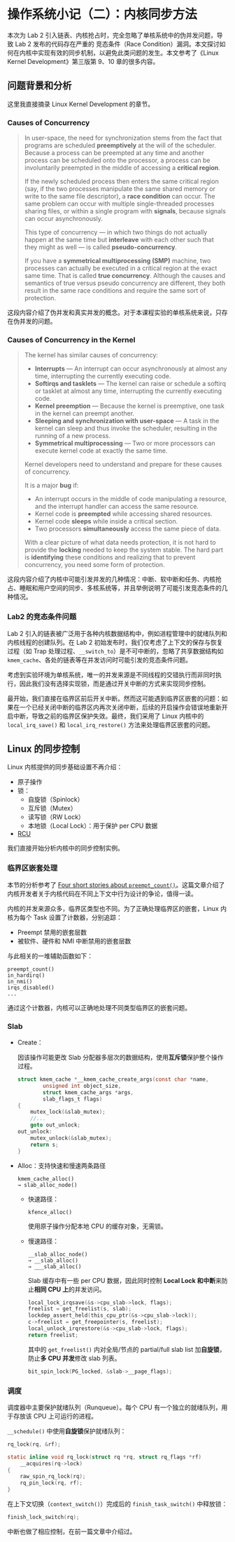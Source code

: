 # 操作系统小记（二）：内核同步方法

本次为 Lab 2 引入链表、内核抢占时，完全忽略了单核系统中的伪并发问题，导致 Lab 2 发布的代码存在严重的 竞态条件（Race Condition）漏洞。本文探讨如何在内核中实现有效的同步机制，以避免此类问题的发生。本文参考了《Linux Kernel Development》第三版第 9、10 章的很多内容。

## 问题背景和分析

这里我直接摘录 Linux Kernel Development 的章节。

### Causes of Concurrency

> In user-space, the need for synchronization stems from the fact that programs are scheduled **preemptively** at the will of the scheduler. Because a process can be preempted at any time and another process can be scheduled onto the processor, a process can be involuntarily preempted in the middle of accessing a **critical region**.
>
> If the newly scheduled process then enters the same critical region (say, if the two processes manipulate the same shared memory or write to the same file descriptor), a **race condition** can occur. The same problem can occur with multiple single-threaded processes sharing files, or within a single program with **signals**, because signals can occur asynchronously.
>
> This type of concurrency — in which two things do not actually happen at the same time but **interleave** with each other such that they might as well — is called **pseudo-concurrency**.
>
> If you have a **symmetrical multiprocessing (SMP)** machine, two processes can actually be executed in a critical region at the exact same time. That is called **true concurrency**. Although the causes and semantics of true versus pseudo concurrency are different, they both result in the same race conditions and require the same sort of protection.

这段内容介绍了伪并发和真实并发的概念。对于本课程实验的单核系统来说，只存在伪并发的问题。

### Causes of Concurrency in the Kernel

> The kernel has similar causes of concurrency:
>
> - **Interrupts** — An interrupt can occur asynchronously at almost any time, interrupting the currently executing code.
> - **Softirqs and tasklets** — The kernel can raise or schedule a softirq or tasklet at almost any time, interrupting the currently executing code.
> - **Kernel preemption** — Because the kernel is preemptive, one task in the kernel can preempt another.
> - **Sleeping and synchronization with user-space** — A task in the kernel can sleep and thus invoke the scheduler, resulting in the running of a new process.
> - **Symmetrical multiprocessing** — Two or more processors can execute kernel code at exactly the same time.
>
> Kernel developers need to understand and prepare for these causes of concurrency.
>
> It is a major **bug** if:
>
> - An interrupt occurs in the middle of code manipulating a resource, and the interrupt handler can access the same resource.
> - Kernel code is **preempted** while accessing shared resources.
> - Kernel code **sleeps** while inside a critical section.
> - Two processors **simultaneously** access the same piece of data.
>
> With a clear picture of what data needs protection, it is not hard to provide the **locking** needed to keep the system stable. The hard part is **identifying** these conditions and realizing that to prevent concurrency, you need some form of protection.

这段内容介绍了内核中可能引发并发的几种情况：中断、软中断和任务、内核抢占、睡眠和用户空间的同步、多核系统等，并且举例说明了可能引发竞态条件的几种情况。

### Lab2 的竞态条件问题

Lab 2 引入的链表被广泛用于各种内核数据结构中，例如进程管理中的就绪队列和内核线程的创建队列。在 Lab 2 初始发布时，我们仅考虑了上下文的保存与恢复过程（如 Trap 处理过程、`__switch_to`）是不可中断的，忽略了共享数据结构如 `kmem_cache`、各处的链表等在并发访问时可能引发的竞态条件问题。

考虑到实验环境为单核系统，唯一的并发来源是不同线程的交错执行而非同时执行，因此我们没有选择实现锁，而是通过开关中断的方式来实现同步控制。

最开始，我们直接在临界区前后开关中断。然而这可能遇到临界区嵌套的问题：如果在一个已经关闭中断的临界区内再次关闭中断，后续的开启操作会错误地重新开启中断，导致之前的临界区保护失效。最终，我们采用了 Linux 内核中的 `local_irq_save()` 和 `local_irq_restore()` 方法来处理临界区嵌套的问题。

## Linux 的同步控制

Linux 内核提供的同步基础设置不再介绍：

- 原子操作
- 锁：
    - 自旋锁（Spinlock）
    - 互斥锁（Mutex）
    - 读写锁（RW Lock）
    - 本地锁（Local Lock）：用于保护 per CPU 数据
- [RCU](https://www.kernel.org/doc/html/next/RCU/whatisRCU.html)

我们直接开始分析内核中的同步控制实例。

### 临界区嵌套处理

本节的分析参考了 [Four short stories about `preempt_count()`](https://lwn.net/Articles/831678/)。这篇文章介绍了内核开发者关于内核代码在不同上下文中行为设计的争论，值得一读。

内核的并发来源众多，临界区类型也不同。为了正确处理临界区的嵌套，Linux 内核为每个 Task 设置了计数器，分别追踪：

- Preempt 禁用的嵌套层数
- 被软件、硬件和 NMI 中断禁用的嵌套层数

与此相关的一堆辅助函数如下：

```text
preempt_count()
in_hardirq()
in_nmi()
irqs_disabled()
...
```

通过这个计数器，内核可以正确地处理不同类型临界区的嵌套问题。

### Slab

- Create：

    因该操作可能更改 Slab 分配器多层次的数据结构，使用**互斥锁**保护整个操作过程。

    ```c title="mm/slab_common.c"
    struct kmem_cache *__kmem_cache_create_args(const char *name,
            unsigned int object_size,
            struct kmem_cache_args *args,
            slab_flags_t flags)
    {
        mutex_lock(&slab_mutex);
        //...
        goto out_unlock;
    out_unlock:
        mutex_unlock(&slab_mutex);
        return s;
    }
    ```

- Alloc：支持快速和慢速两条路径

    ```text
    kmem_cache_alloc()
    → slab_alloc_node()
    ```

    - 快速路径：

        ```text
        kfence_alloc()
        ```

        使用原子操作分配本地 CPU 的缓存对象，无需锁。

    - 慢速路径：

        ```text
        __slab_alloc_node()
        → __slab_alloc()
        → ___slab_alloc()
        ```

        Slab 缓存中有一些 per CPU 数据，因此同时控制 **Local Lock 和中断**来防止**相同 CPU 上**的并发访问。

        ```c title="mm/slub.c"
        local_lock_irqsave(&s->cpu_slab->lock, flags);
        freelist = get_freelist(s, slab);
        lockdep_assert_held(this_cpu_ptr(&s->cpu_slab->lock));
        c->freelist = get_freepointer(s, freelist);
        local_unlock_irqrestore(&s->cpu_slab->lock, flags);
        return freelist;
        ```

        其中的 `get_freelist()` 内对全局/节点的 partial/full slab list 加**自旋锁**，防止**多 CPU 并发**修改 slab 列表。

        ```c title="mm/slub.c"
        bit_spin_lock(PG_locked, &slab->__page_flags);
        ```

### 调度

调度器中主要保护就绪队列（Runqueue）。每个 CPU 有一个独立的就绪队列，用于存放该 CPU 上可运行的进程。

`__schedule()` 中使用**自旋锁**保护就绪队列：

```c title="kernel/sched/core.c"
rq_lock(rq, &rf);
```

```c title="kernel/sched/sched.h"
static inline void rq_lock(struct rq *rq, struct rq_flags *rf)
    __acquires(rq->lock)
{
    raw_spin_rq_lock(rq);
    rq_pin_lock(rq, rf);
}
```

在上下文切换（`context_switch()`）完成后的 `finish_task_switch()` 中释放锁：

```c title="kernel/sched/core.c"
finish_lock_switch(rq);
```

中断也做了相应控制，在前一篇文章中介绍过。
